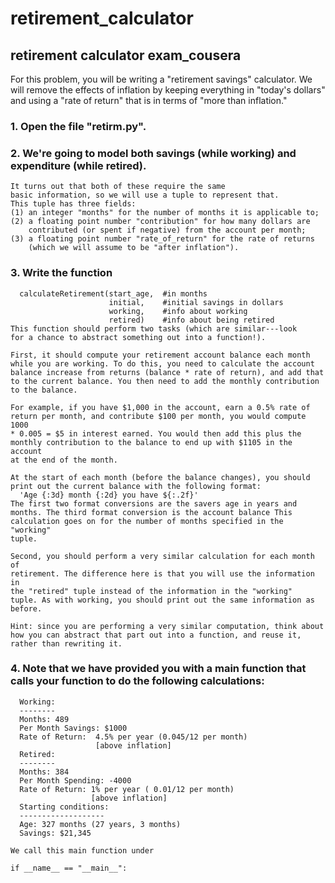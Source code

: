 # retirement_calculator
## retirement calculator exam_cousera
For this problem, you will be writing a "retirement savings" calculator. We
will remove the effects of inflation by keeping everything in "today's
dollars" and using a "rate of return" that is in terms of "more than
inflation." 
### 1. Open the file "retirm.py".

### 2. We're going to model both savings (while working) and expenditure (while retired). 
    It turns out that both of these require the same 
    basic information, so we will use a tuple to represent that. 
    This tuple has three fields:
    (1) an integer "months" for the number of months it is applicable to;
    (2) a floating point number "contribution" for how many dollars are
        contributed (or spent if negative) from the account per month;
    (3) a floating point number "rate_of_return" for the rate of returns
        (which we will assume to be "after inflation").
 
### 3. Write the function 
      calculateRetirement(start_age,  #in months
                          initial,    #initial savings in dollars
                          working,    #info about working
                          retired)    #info about being retired
    This function should perform two tasks (which are similar---look
    for a chance to abstract something out into a function!).
  
    First, it should compute your retirement account balance each month
    while you are working. To do this, you need to calculate the account
    balance increase from returns (balance * rate of return), and add that
    to the current balance. You then need to add the monthly contribution
    to the balance.
    
    For example, if you have $1,000 in the account, earn a 0.5% rate of
    return per month, and contribute $100 per month, you would compute 1000
    * 0.005 = $5 in interest earned. You would then add this plus the
    monthly contribution to the balance to end up with $1105 in the account
    at the end of the month. 

    At the start of each month (before the balance changes), you should
    print out the current balance with the following format:
      'Age {:3d} month {:2d} you have ${:.2f}'
    The first two format conversions are the savers age in years and
    months. The third format conversion is the account balance This
    calculation goes on for the number of months specified in the "working"
    tuple.

    Second, you should perform a very similar calculation for each month of
    retirement. The difference here is that you will use the information in
    the "retired" tuple instead of the information in the "working"
    tuple. As with working, you should print out the same information as
    before.

    Hint: since you are performing a very similar computation, think about
    how you can abstract that part out into a function, and reuse it,
    rather than rewriting it. 

### 4. Note that we have provided you with a main function that calls your function to do the following calculations:
      Working:
      --------
      Months: 489
      Per Month Savings: $1000
      Rate of Return:  4.5% per year (0.045/12 per month) 
                       [above inflation]
      Retired:
      --------
      Months: 384
      Per Month Spending: -4000
      Rate of Return: 1% per year ( 0.01/12 per month) 
                      [above inflation]
      Starting conditions:
      -------------------
      Age: 327 months (27 years, 3 months)
      Savings: $21,345

    We call this main function under
    
    if __name__ == "__main__":



